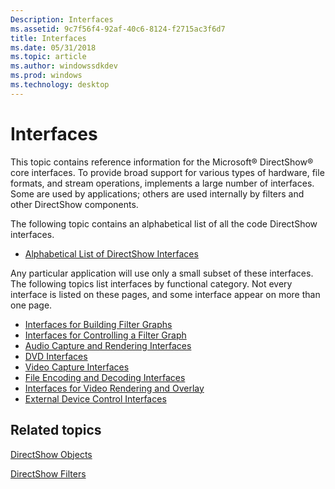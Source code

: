```yaml
---
Description: Interfaces
ms.assetid: 9c7f56f4-92af-40c6-8124-f2715ac3f6d7
title: Interfaces
ms.date: 05/31/2018
ms.topic: article
ms.author: windowssdkdev
ms.prod: windows
ms.technology: desktop
---
```


# Interfaces

This topic contains reference information for the Microsoft® DirectShow® core interfaces. To provide broad support for various types of hardware, file formats, and stream operations, implements a large number of interfaces. Some are used by applications; others are used internally by filters and other DirectShow components.

The following topic contains an alphabetical list of all the code DirectShow interfaces.

-   [Alphabetical List of DirectShow Interfaces](alphabetical-list-of-directshow-interfaces.md)

Any particular application will use only a small subset of these interfaces. The following topics list interfaces by functional category. Not every interface is listed on these pages, and some interface appear on more than one page.

-   [Interfaces for Building Filter Graphs](interfaces-for-building-filter-graphs.md)
-   [Interfaces for Controlling a Filter Graph](interfaces-for-controlling-a-filter-graph.md)
-   [Audio Capture and Rendering Interfaces](audio-capture-and-rendering-interfaces.md)
-   [DVD Interfaces](dvd-interfaces.md)
-   [Video Capture Interfaces](video-capture-interfaces.md)
-   [File Encoding and Decoding Interfaces](file-encoding-and-decoding-interfaces.md)
-   [Interfaces for Video Rendering and Overlay](interfaces-for-video-rendering-and-overlay.md)
-   [External Device Control Interfaces](external-device-control-interfaces.md)

## Related topics

<dl> <dt>

[DirectShow Objects](directshow-objects.md)
</dt> <dt>

[DirectShow Filters](directshow-filters.md)
</dt> </dl>

 

 



